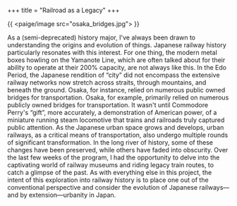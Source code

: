 +++
title = "Railroad as a Legacy"
+++

{{ <paige/image src="osaka_bridges.jpg"> }}

As a (semi-deprecated) history major, I've always been drawn to understanding the origins and evolution of things. Japanese railway history particularly resonates with this interest. For one thing, the modern metal boxes howling on the Yamanote Line, which are often talked about for their ability to operate at their 200% capacity, are not always like this. In the Edo Period, the Japanese rendition of “city” did not encompass the extensive railway networks now stretch across straits, through mountains, and beneath the ground. Osaka, for instance, relied on numerous public owned bridges for transportation. Osaka, for example, primarily relied on numerous publicly owned bridges for transportation. It wasn't until Commodore Perry's “gift”, more accurately, a demonstration of American power, of a miniature running steam locomotive that trains and railroads truly captured public attention. As the Japanese urban space grows and develops, urban railways, as a critical means of transportation, also undergo multiple rounds of significant transformation. In the long river of history, some of these changes have been preserved, while others have faded into obscurity. Over the last few weeks of the program, I had the opportunity to delve into the captivating world of railway museums and riding legacy train routes, to catch a glimpse of the past. As with everything else in this project, the intent of this exploration into railway history is to place one out of the conventional perspective and consider the evolution of Japanese railways—and by extension—urbanity in Japan.
